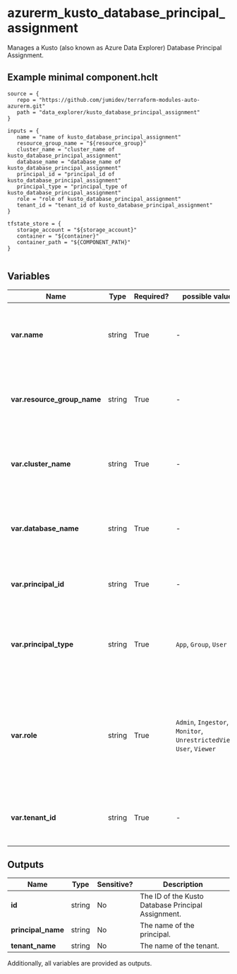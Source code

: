 # azurerm_kusto_database_principal_assignment

Manages a Kusto (also known as Azure Data Explorer) Database Principal Assignment.

## Example minimal component.hclt

```hcl
source = {
   repo = "https://github.com/jumidev/terraform-modules-auto-azurerm.git" 
   path = "data_explorer/kusto_database_principal_assignment" 
}

inputs = {
   name = "name of kusto_database_principal_assignment" 
   resource_group_name = "${resource_group}" 
   cluster_name = "cluster_name of kusto_database_principal_assignment" 
   database_name = "database_name of kusto_database_principal_assignment" 
   principal_id = "principal_id of kusto_database_principal_assignment" 
   principal_type = "principal_type of kusto_database_principal_assignment" 
   role = "role of kusto_database_principal_assignment" 
   tenant_id = "tenant_id of kusto_database_principal_assignment" 
}

tfstate_store = {
   storage_account = "${storage_account}" 
   container = "${container}" 
   container_path = "${COMPONENT_PATH}" 
}


```

## Variables

| Name | Type | Required? |  possible values |  Description |
| ---- | ---- | --------- |  ----------- | ----------- |
| **var.name** | string | True | -  |  The name of the kusto principal assignment. Changing this forces a new resource to be created. | 
| **var.resource_group_name** | string | True | -  |  The name of the resource group in which to create the resource. Changing this forces a new resource to be created. | 
| **var.cluster_name** | string | True | -  |  The name of the cluster in which to create the resource. Changing this forces a new resource to be created. | 
| **var.database_name** | string | True | -  |  The name of the database in which to create the resource. Changing this forces a new resource to be created. | 
| **var.principal_id** | string | True | -  |  The object id of the principal. Changing this forces a new resource to be created. | 
| **var.principal_type** | string | True | `App`, `Group`, `User`  |  The type of the principal. Valid values include `App`, `Group`, `User`. Changing this forces a new resource to be created. | 
| **var.role** | string | True | `Admin`, `Ingestor`, `Monitor`, `UnrestrictedViewer`, `User`, `Viewer`  |  The database role assigned to the principal. Valid values include `Admin`, `Ingestor`, `Monitor`, `UnrestrictedViewer`, `User` and `Viewer`. Changing this forces a new resource to be created. | 
| **var.tenant_id** | string | True | -  |  The tenant id in which the principal resides. Changing this forces a new resource to be created. | 



## Outputs

| Name | Type | Sensitive? | Description |
| ---- | ---- | --------- | --------- |
| **id** | string | No  | The ID of the Kusto Database Principal Assignment. | 
| **principal_name** | string | No  | The name of the principal. | 
| **tenant_name** | string | No  | The name of the tenant. | 

Additionally, all variables are provided as outputs.
